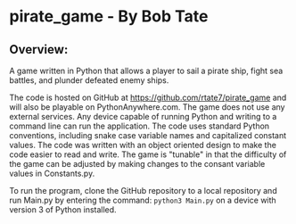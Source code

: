 # pirate_game - By Bob Tate

## Overview:

A game written in Python that allows a player to sail a pirate ship, fight sea battles, and plunder defeated enemy ships.

The code is hosted on GitHub at https://github.com/rtate7/pirate_game and will also be playable on PythonAnywhere.com. The game does not use any external services. Any device capable of running Python and writing to a command line can run the application. The code uses standard Python conventions, including snake case variable names and capitalized constant values. The code was written with an object oriented design to make the code easier to read and write. The game is "tunable" in that the difficulty of the game can be adjusted by making changes to the consant variable values in Constants.py.

To run the program, clone the GitHub repository to a local repository and run Main.py by entering the command: ```python3 Main.py``` on a device with version 3 of Python installed.
